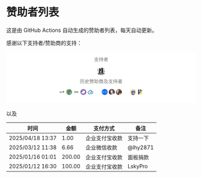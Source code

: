 # 赞助者列表

这是由 GitHub Actions 自动生成的赞助者列表，每天自动更新。

感谢以下支持者/赞助商的支持：

<p align="center">
  <a target="_blank" href="https://afdian.com/a/tnborg">
    <img alt="sponsors" src="https://github.com/tnborg/sponsor/blob/main/sponsors.svg?raw=true">
  </a>
</p>

以及

| 时间             | 金额   | 支付方式       | 备注     |
| ---------------- | ------ | -------------- | -------- |
| 2025/04/18 13:37 | 1.00   | 企业支付宝收款   | 支持一下 |
| 2025/03/12 11:38 | 6.66   | 企业微信收款   | @lhy2871 |
| 2025/01/16 01:01 | 200.00 | 企业支付宝收款 | 面板捐款  |
| 2025/01/12 16:30 | 100.00 | 企业支付宝收款 | LskyPro  |
